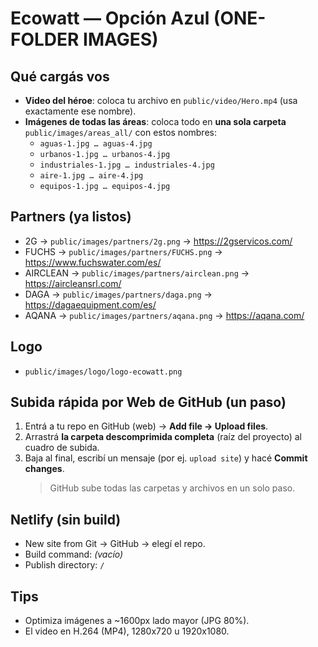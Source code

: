 # Ecowatt — Opción Azul (ONE-FOLDER IMAGES)

## Qué cargás vos
- **Video del héroe**: coloca tu archivo en `public/video/Hero.mp4` (usa exactamente ese nombre).
- **Imágenes de todas las áreas**: coloca todo en **una sola carpeta** `public/images/areas_all/` con estos nombres:
  - `aguas-1.jpg … aguas-4.jpg`
  - `urbanos-1.jpg … urbanos-4.jpg`
  - `industriales-1.jpg … industriales-4.jpg`
  - `aire-1.jpg … aire-4.jpg`
  - `equipos-1.jpg … equipos-4.jpg`

## Partners (ya listos)
- 2G → `public/images/partners/2g.png` → https://2gservicos.com/
- FUCHS → `public/images/partners/FUCHS.png` → https://www.fuchswater.com/es/
- AIRCLEAN → `public/images/partners/airclean.png` → https://aircleansrl.com/
- DAGA → `public/images/partners/daga.png` → https://dagaequipment.com/es/
- AQANA → `public/images/partners/aqana.png` → https://aqana.com/

## Logo
- `public/images/logo/logo-ecowatt.png`

## Subida rápida por Web de GitHub (un paso)
1. Entrá a tu repo en GitHub (web) → **Add file → Upload files**.
2. Arrastrá **la carpeta descomprimida completa** (raíz del proyecto) al cuadro de subida.
3. Baja al final, escribí un mensaje (por ej. `upload site`) y hacé **Commit changes**.
   > GitHub sube todas las carpetas y archivos en un solo paso.

## Netlify (sin build)
- New site from Git → GitHub → elegí el repo.
- Build command: *(vacío)*
- Publish directory: `/`

## Tips
- Optimiza imágenes a ~1600px lado mayor (JPG 80%).
- El video en H.264 (MP4), 1280x720 u 1920x1080.
